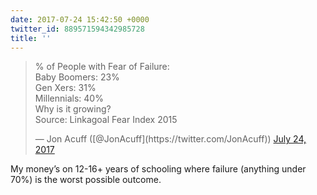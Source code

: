 ```yaml
---
date: 2017-07-24 15:42:50 +0000
twitter_id: 889571594342985728
title: ''
---
```


<blockquote class="twitter-tweet"><p lang="en" dir="ltr">% of People with Fear of Failure:<br>Baby Boomers: 23%<br>Gen Xers: 31% <br>Millennials: 40%<br>Why is it growing?<br>Source: Linkagoal Fear Index 2015</p>&mdash; Jon Acuff ([@JonAcuff](https://twitter.com/JonAcuff)) <a href="https://twitter.com/JonAcuff/status/889569893338755073?ref_src=twsrc%5Etfw">July 24, 2017</a></blockquote>
<script async src="https://platform.twitter.com/widgets.js" charset="utf-8"></script>

My money’s on 12-16+ years of schooling where failure (anything under 70%) is the worst possible outcome.
